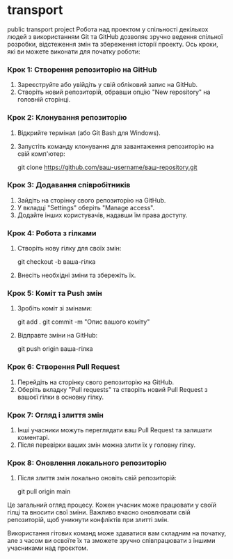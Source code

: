 # transport
public transport project
Робота над проектом у спільності декількох людей з використанням Git та GitHub дозволяє зручно ведення спільної розробки, відстеження змін та збереження історії проекту. Ось кроки, які ви можете виконати для початку роботи:

### Крок 1: Створення репозиторію на GitHub
1. Зареєструйте або увійдіть у свій обліковий запис на GitHub.
2. Створіть новий репозиторій, обравши опцію "New repository" на головній сторінці.

### Крок 2: Клонування репозиторію
1. Відкрийте термінал (або Git Bash для Windows).
2. Запустіть команду клонування для завантаження репозиторію на свій комп'ютер:
    

    git clone https://github.com/ваш-username/ваш-repository.git
    

### Крок 3: Додавання співробітників
1. Зайдіть на сторінку свого репозиторію на GitHub.
2. У вкладці "Settings" оберіть "Manage access".
3. Додайте інших користувачів, надавши їм права доступу.

### Крок 4: Робота з гілками
1. Створіть нову гілку для своїх змін:
    

    git checkout -b ваша-гілка
    
2. Внесіть необхідні зміни та збережіть їх.

### Крок 5: Коміт та Push змін
1. Зробіть коміт зі змінами:
    

    git add .
    git commit -m "Опис вашого коміту"
    
2. Відправте зміни на GitHub:
    

    git push origin ваша-гілка
    

### Крок 6: Створення Pull Request
1. Перейдіть на сторінку свого репозиторію на GitHub.
2. Оберіть вкладку "Pull requests" та створіть новий Pull Request з вашоєї гілки в основну гілку.

### Крок 7: Огляд і злиття змін
1. Інші учасники можуть переглядати ваш Pull Request та залишати коментарі.
2. Після перевірки ваших змін можна злити їх у головну гілку.

### Крок 8: Оновлення локального репозиторію
1. Після злиття змін локально оновіть свій репозиторій:
    

    git pull origin main
    

Це загальний огляд процесу. Кожен учасник може працювати у своїй гілці та вносити свої зміни. Важливо вчасно оновлювати свій репозиторій, щоб уникнути конфліктів при злитті змін.

Використання гітових команд може здаватися вам складним на початку, але з часом ви освоїте їх та зможете зручно співпрацювати з іншими учасниками над проєктом.

